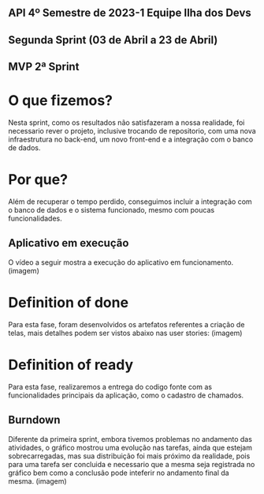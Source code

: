 ## API 4º Semestre de 2023-1 Equipe Ilha dos Devs

## Segunda Sprint (03 de Abril a 23 de Abril)

## MVP 2ª Sprint 

# O que fizemos?
Nesta sprint, como os resultados não satisfazeram a nossa realidade, foi necessario rever o projeto, inclusive trocando de repositorio, com uma nova infraestrutura no back-end, um novo front-end e a integração com o banco de dados.
# Por que?
Além de recuperar o tempo perdido, conseguimos incluir a integração com o banco de dados e o sistema funcionado, mesmo com poucas funcionalidades.

## Aplicativo em execução
O vídeo a seguir mostra a execução do aplicativo em funcionamento.
(imagem)

# Definition of done
Para esta fase, foram desenvolvidos os artefatos referentes a criação de telas, mais detalhes podem ser vistos abaixo nas user stories:
(imagem)

# Definition of ready
Para esta fase, realizaremos a entrega do codigo fonte com as funcionalidades principais da aplicação, como o cadastro de chamados.

## Burndown
Diferente da primeira sprint, embora tivemos problemas no andamento das atividades, o gráfico mostrou uma evolução nas tarefas, ainda que estejam sobrecarregadas, mas sua distribuição foi mais próximo da realidade, pois para uma tarefa ser concluida e necessario que a mesma seja registrada no gráfico bem como a conclusão pode inteferir no andamento final da mesma.
(imagem)
